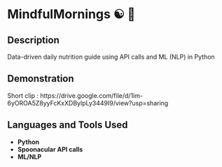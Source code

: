 
# MindfulMornings ☯️ 🍏


<h2>Description</h2>
Data-driven daily nutrition guide using API calls and ML (NLP) in Python

<h2>Demonstration</h2>
Short clip : https://drive.google.com/file/d/1im-6yOROA5Z8yyFcKxXDBylpLy3449I9/view?usp=sharing 
<br />



<h2>Languages and Tools Used</h2>

- <b>Python</b> 
- <b>Spoonacular API calls</b>
- <b>ML/NLP</b>

